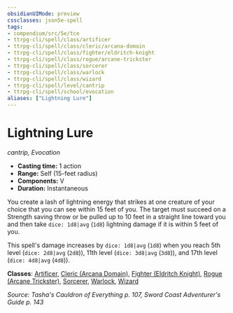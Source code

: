 ```yaml
---
obsidianUIMode: preview
cssclasses: json5e-spell
tags:
- compendium/src/5e/tce
- ttrpg-cli/spell/class/artificer
- ttrpg-cli/spell/class/cleric/arcana-domain
- ttrpg-cli/spell/class/fighter/eldritch-knight
- ttrpg-cli/spell/class/rogue/arcane-trickster
- ttrpg-cli/spell/class/sorcerer
- ttrpg-cli/spell/class/warlock
- ttrpg-cli/spell/class/wizard
- ttrpg-cli/spell/level/cantrip
- ttrpg-cli/spell/school/evocation
aliases: ["Lightning Lure"]
---
```

# Lightning Lure
*cantrip, Evocation*  

- **Casting time:** 1 action
- **Range:** Self (15-feet radius)
- **Components:** V
- **Duration:** Instantaneous

You create a lash of lightning energy that strikes at one creature of your choice that you can see within 15 feet of you. The target must succeed on a Strength saving throw or be pulled up to 10 feet in a straight line toward you and then take `dice: 1d8|avg` (`1d8`) lightning damage if it is within 5 feet of you.

This spell's damage increases by `dice: 1d8|avg` (`1d8`) when you reach 5th level (`dice: 2d8|avg` (`2d8`)), 11th level (`dice: 3d8|avg` (`3d8`)), and 17th level (`dice: 4d8|avg` (`4d8`)).

**Classes**: [Artificer](compendium/classes/artificer-tce.md), [Cleric (Arcana Domain)](compendium/classes/cleric-arcana-domain-scag.md), [Fighter (Eldritch Knight)](compendium/classes/fighter-eldritch-knight.md), [Rogue (Arcane Trickster)](compendium/classes/rogue-arcane-trickster.md), [Sorcerer](compendium/classes/sorcerer.md), [Warlock](compendium/classes/warlock.md), [Wizard](compendium/classes/wizard.md)

*Source: Tasha's Cauldron of Everything p. 107, Sword Coast Adventurer's Guide p. 143*